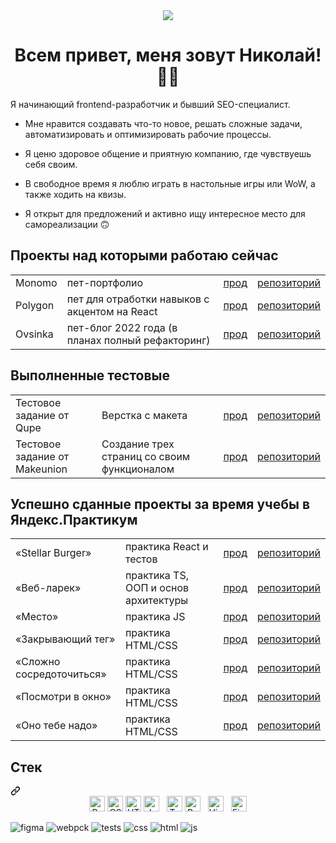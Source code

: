 <div align="center">
  <img src="https://github.com/Nigilen/Nigilen/assets/38656496/3118b143-aca0-4566-8772-675c1b2e2b7f" />
</div>


<h1 align="center">Всем привет, меня зовут Николай! ✌🏻</h1>

<p>Я начинающий frontend-разработчик и бывший SEO-специалист.</p>
<ul>
  <li>
    <p>Мне нравится создавать что-то новое, решать сложные задачи, автоматизировать и оптимизировать рабочие процессы.</p>
  </li>
  <li>
    <p>Я ценю здоровое общение и приятную компанию, где чувствуешь себя своим. </p>
  </li>
  <li>
    <p>В свободное время я люблю играть в настольные игры или WoW, а также ходить на квизы.</p>
  </li>
  <li>
    <p>Я открыт для предложений и активно ищу интересное место для самореализации 🙃</p>
  </li>
</ul>

<h2>Проекты над которыми работаю сейчас</h2>
<table>
  <tr>
    <td>Monomo</td>
    <td>пет-портфолио</td>
    <td><a href="https://nigilen.github.io/monomo/">прод</a></td>
    <td><a href="https://github.com/Nigilen/monomo">репозиторий</a></td>
  </tr>
  <tr>
    <td>Polygon</td>
    <td>пет для отработки навыков с акцентом на React</td>
    <td><a href="https://nigilen.github.io/polygin/">прод</a></td>
    <td><a href="https://github.com/Nigilen/polygin">репозиторий</a></td>
  </tr>
  <tr>
    <td>Ovsinka</td>
    <td>пет-блог 2022 года (в планах полный рефакторинг)</td>
    <td><a href="https://nigilen.github.io/monomo/">прод</a></td>
    <td><a href="https://github.com/Nigilen/monomo">репозиторий</a></td>
  </tr>
</table>

<h2>Выполненные тестовые</h2>
<table>
  <tr>
    <td>Тестовое задание от Qupe</td>
    <td>Верстка с макета</td>
    <td><a href="https://nigilen.github.io/qupe/">прод</a></td>
    <td><a href="https://github.com/Nigilen/qupe">репозиторий</a></td>
  </tr>
  <tr>
    <td>Тестовое задание от Makeunion</td>
    <td>Создание трех страниц со своим функционалом</td>
    <td><a href="https://nigilen.github.io/makeunion-tt/">прод</a></td>
    <td><a href="https://github.com/Nigilen/makeunion-tt">репозиторий</a></td>
  </tr>
</table>


<h2 alig="center">Успешно сданные проекты за время учебы в Яндекс.Практикум</h2>
<table>
  <tr>
    <td>«Stellar Burger»</td>
    <td>практика React и тестов</td>
    <td><a href="https://nigilen.github.io/stellar-burger/">прод</a></td>
    <td><a href="https://github.com/Nigilen/stellar-burger">репозиторий</a></td>
  </tr>
  <tr>
    <td>«Веб-ларек»</td>
    <td>практика TS, ООП и основ архитектуры</td>
    <td><a href="https://nigilen.github.io/web-larek-frontend/">прод</a></td>
    <td><a href="https://github.com/Nigilen/web-larek-frontend.git">репозиторий</a></td>
  </tr>
  <tr>
    <td>«Место»</td>
    <td>практика JS</td>
    <td><a href="https://nigilen.github.io/mesto-project-ff/">прод</a></td>
    <td><a href="https://github.com/Nigilen/mesto-project-ff">репозиторий</a></td>
  </tr>
  <tr>
    <td>«Закрывающий тег»</td>
    <td>практика HTML/CSS</td>
    <td><a href="https://nigilen.github.io/zakrivayuschiy-teg-f/">прод</a></td>
    <td><a href="https://github.com/Nigilen/zakrivayuschiy-teg-f">репозиторий</a></td>
  </tr>
  <tr>
    <td>«Сложно сосредоточиться»</td>
    <td>практика HTML/CSS</td>
    <td><a href="https://nigilen.github.io/slozhno-sosredotochitsya/">прод</a></td>
    <td><a href="https://github.com/Nigilen/slozhno-sosredotochitsya">репозиторий</a></td>
  </tr>
  <tr>
    <td>«Посмотри в окно»</td>
    <td>практика HTML/CSS</td>
    <td><a href="https://nigilen.github.io/posmotri_v_okno/">прод</a></td>
    <td><a href="https://github.com/Nigilen/posmotri_v_okno">репозиторий</a></td>
  </tr>
  <tr>
    <td>«Оно тебе надо»</td>
    <td>практика HTML/CSS</td>
    <td><a href="https://nigilen.github.io/ono-tebe-nado/">прод</a></td>
    <td><a href="https://github.com/Nigilen/ono-tebe-nado">репозиторий</a></td>
  </tr>
</table>

<div class="markdown-heading" dir="auto"><h2 class="heading-element" dir="auto">Стек</h2><a id="user-content-мой-стек" class="anchor" aria-label="Permalink: Стек" href="#стек"><svg class="octicon octicon-link" viewBox="0 0 16 16" version="1.1" width="16" height="16" aria-hidden="true"><path d="m7.775 3.275 1.25-1.25a3.5 3.5 0 1 1 4.95 4.95l-2.5 2.5a3.5 3.5 0 0 1-4.95 0 .751.751 0 0 1 .018-1.042.751.751 0 0 1 1.042-.018 1.998 1.998 0 0 0 2.83 0l2.5-2.5a2.002 2.002 0 0 0-2.83-2.83l-1.25 1.25a.751.751 0 0 1-1.042-.018.751.751 0 0 1-.018-1.042Zm-4.69 9.64a1.998 1.998 0 0 0 2.83 0l1.25-1.25a.751.751 0 0 1 1.042.018.751.751 0 0 1 .018 1.042l-1.25 1.25a3.5 3.5 0 1 1-4.95-4.95l2.5-2.5a3.5 3.5 0 0 1 4.95 0 .751.751 0 0 1-.018 1.042.751.751 0 0 1-1.042.018 1.998 1.998 0 0 0-2.83 0l-2.5 2.5a1.998 1.998 0 0 0 0 2.83Z"></path></svg></a></div>
<div align="center" dir="auto">  
<img src="https://camo.githubusercontent.com/c8103e7ef2f154a02b429f185f1f23186c4a3f7a6aedf55d6f64439752cc9aac/68747470733a2f2f696d672e736869656c64732e696f2f62616467652f52656163742d3238324333343f6c6f676f3d7265616374266c6f676f436f6c6f723d363144414642" alt="React logo" title="React" height="25" style="max-width: 100%;"></a>
<img src="https://camo.githubusercontent.com/235c2130374cf57e14ee5d53ddaa4cbe723f2ab813a51952907119f6ff53db41/68747470733a2f2f696d672e736869656c64732e696f2f62616467652f435353332d3238324333343f6c6f676f3d63737333266c6f676f436f6c6f723d453334463236" alt="CSS3 logo" title="HTML5" height="25" style="max-width: 100%;"></a>
<img src="https://camo.githubusercontent.com/94aafdad2b6e8c1045f2ca410faa15805b288be681986013570c3ee10f2538ff/68747470733a2f2f696d672e736869656c64732e696f2f62616467652f48544d4c352d3238324333343f6c6f676f3d68746d6c35266c6f676f436f6c6f723d453334463236" alt="HTML5 logo" title="HTML5" height="25" style="max-width: 100%;"></a>
<img src="https://camo.githubusercontent.com/9fbc26ddc8e49b729b7d4911a68049839bd75af167ff6ddc61a0d896f0244cd6/68747470733a2f2f696d672e736869656c64732e696f2f62616467652f4a6176615363726970742d3238324333343f6c6f676f3d6a617661736372697074266c6f676f436f6c6f723d463744463145" alt="JavaScript logo" title="JavaScript" height="25" style="max-width: 100%;"></a>
&nbsp;
<img src="https://camo.githubusercontent.com/60e6915a30618a624ac7532da2df55bad99ef5baaa3982106a0c579770a2f270/68747470733a2f2f696d672e736869656c64732e696f2f62616467652f547970655363726970742d3238324333343f6c6f676f3d74797065736372697074266c6f676f436f6c6f723d333137384336" alt="TypeScript logo" title="TypeScript" height="25" style="max-width: 100%;"></a>
<img src="https://camo.githubusercontent.com/6d3a30eb6886901ae7c47ed54c4670699a4fe4b790f0503de5894b69006cca07/68747470733a2f2f696d672e736869656c64732e696f2f62616467652f52656475782d3238324333343f6c6f676f3d7265647578266c6f676f436f6c6f723d373634414243" alt="Redux logo" title="Redux" height="25" style="max-width: 100%;"></a>
&nbsp;
<img src="https://camo.githubusercontent.com/a4d93c48905b2c1b59a9cffe5cb11704fee79b461ac896ce9cb1da2410c24884/68747470733a2f2f696d672e736869656c64732e696f2f62616467652f5653253230436f64652d3238324333343f6c6f676f3d76697375616c2d73747564696f2d636f6465266c6f676f436f6c6f723d303037414343" alt="Visual Studio Code logo" title="Visual Studio Code" height="25" style="max-width: 100%;"></a>
&nbsp;
<img src="https://camo.githubusercontent.com/7080709b312a829823fa4d98fa3c1cf67a7e70400e50ee9ba5edcfeba3dc6e4c/68747470733a2f2f696d672e736869656c64732e696f2f62616467652f4669676d612d3238324333343f6c6f676f3d6669676d61266c6f676f436f6c6f723d303037414343" alt="Figma logo" title="Figma" height="25" style="max-width: 100%;"></a>
</div>


![figma](https://github.com/Nigilen/Nigilen/assets/38656496/989aee1a-697c-47bd-ab40-92af29136afd)
![webpck](https://github.com/Nigilen/Nigilen/assets/38656496/b57b3772-ca07-4b94-9a08-f132dcc4db6d)
![tests](https://github.com/Nigilen/Nigilen/assets/38656496/08f31d5f-a091-4d8d-91b2-16d8eac1c118)
![css](https://github.com/Nigilen/Nigilen/assets/38656496/2d99044c-1110-458b-9cb3-a62aab82b8c2)
![html](https://github.com/Nigilen/Nigilen/assets/38656496/9b304cec-5fbf-4c65-acfc-af9da43487c4)
![js](https://github.com/Nigilen/Nigilen/assets/38656496/855de31d-890a-4fb7-b596-f20db5684f18)








